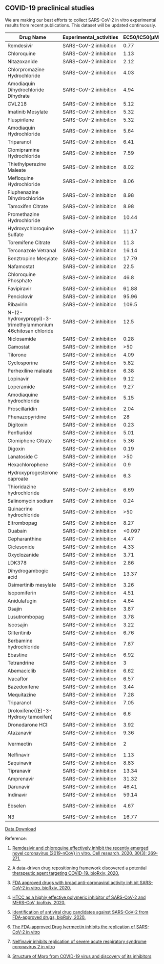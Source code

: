 ## COVID-19 preclinical studies 

We are making our best efforts to collect SARS-CoV-2 in vitro experimental results from recent publications. This dataset will be updated continuously.

| Drug Name 	| Experimental_activities 	| EC50/IC50(μM) 	| CC50(μM) 	| SI 	|
|--------------------------------------------------------------	|-------------------------	|---------------	|----------	|---------	|
| Remdesivir 	| SARS-CoV-2 inhibition 	| 0.77 	| >100 	| >129.87 	|
| Chloroquine 	| SARS-CoV-2 inhibition 	| 1.13 	| >100 	| >88.5 	|
| Nitazoxanide 	| SARS-CoV-2 inhibition 	| 2.12 	| 35.53 	| >16.76 	|
| Chlorpromazine Hydrochloride 	| SARS-CoV-2 inhibition 	| 4.03 	| 11.88 	| 2.94 	|
| Amodiaquin Dihydrochloride Dihydrate 	| SARS-CoV-2 inhibition 	| 4.94 	| 34.42 	| 6.97 	|
| CVL218 	| SARS-CoV-2 inhibition 	| 5.12 	| 91.05 	| 17.78 	|
| Imatinib Mesylate 	| SARS-CoV-2 inhibition 	| 5.32 	| >30.86 	| >5.80 	|
| Fluspirilene 	| SARS-CoV-2 inhibition 	| 5.32 	| 30.33 	| 5.71 	|
| Amodiaquin Hydrochloride 	| SARS-CoV-2 inhibition 	| 5.64 	| >38.63 	| >6.84 	|
| Triparanol 	| SARS-CoV-2 inhibition 	| 6.41 	| 21.21 	| 3.31 	|
| Clomipramine Hydrochloride 	| SARS-CoV-2 inhibition 	| 7.59 	| >29.68 	| >3.91 	|
| Thiethylperazine Maleate 	| SARS-CoV-2 inhibition 	| 8.02 	| 18.37 	| 2.29 	|
| Mefloquine Hydrochloride 	| SARS-CoV-2 inhibition 	| 8.06 	| 18.53 	| 2.3 	|
| Fluphenazine Dihydrochloride 	| SARS-CoV-2 inhibition 	| 8.98 	| 20.02 	| 2.23 	|
| Tamoxifen Citrate 	| SARS-CoV-2 inhibition 	| 8.98 	| 37.96 	| 4.23 	|
| Promethazine Hydrochloride 	| SARS-CoV-2 inhibition 	| 10.44 	| >42.59 	| >4.08 	|
| Hydroxychloroquine Sulfate 	| SARS-CoV-2 inhibition 	| 11.17 	| >50 	| >4.48 	|
| Toremifene Citrate 	| SARS-CoV-2 inhibition 	| 11.3 	| 20.51 	| 1.81 	|
| Terconazole Vetranal 	| SARS-CoV-2 inhibition 	| 16.14 	| 41.46 	| 2.57 	|
| Benztropine Mesylate 	| SARS-CoV-2 inhibition 	| 17.79 	| >50 	| >2.81 	|
| Nafamostat 	| SARS-CoV-2 inhibition 	| 22.5 	| >100 	| >4.44 	|
| Chloroquine Phosphate 	| SARS-CoV-2 inhibition 	| 46.8 	| >50 	| >1.07 	|
| Favipiravir 	| SARS-CoV-2 inhibition 	| 61.88 	| >400 	| >6.46 	|
| Penciclovir 	| SARS-CoV-2 inhibition 	| 95.96 	| >400 	| >4.17 	|
| Ribavirin 	| SARS-CoV-2 inhibition 	| 109.5 	| >400 	| >3.65 	|
| N-(2-hydroxypropyl)-3-trimethylammonium 46chitosan  chloride 	| SARS-CoV-2 inhibition 	| 12.5 	| 158 	| 12.6 	|
| Niclosamide 	| SARS-CoV-2 inhibition 	| 0.28 	| >50 	| 176.65 	|
| Camostat 	| SARS-CoV-2 inhibition 	| >50 	| >50 	| >1 	|
| Tilorone 	| SARS-CoV-2 inhibition 	| 4.09 	| 19.67 	| 4.81 	|
| Cyclosporine 	| SARS-CoV-2 inhibition 	| 5.82 	| >50 	| >8.59 	|
| Perhexiline maleate 	| SARS-CoV-2 inhibition 	| 6.38 	| 8.67 	| 1.36 	|
| Lopinavir 	| SARS-CoV-2 inhibition 	| 9.12 	| >50 	| >5.18 	|
| Loperamide 	| SARS-CoV-2 inhibition 	| 9.27 	| 29.26 	| 3.16 	|
| Amodiaquine hydrochloride 	| SARS-CoV-2 inhibition 	| 5.15 	| >50 	| >9.71 	|
| Proscillaridin 	| SARS-CoV-2 inhibition 	| 2.04 	| >50 	| >24.54 	|
| Phenazopyridine 	| SARS-CoV-2 inhibition 	| 28 	| >50 	| >1.79 	|
| Digitoxin 	| SARS-CoV-2 inhibition 	| 0.23 	| >50 	| 214.1 	|
| Penfluridol 	| SARS-CoV-2 inhibition 	| 5.01 	| 8.77 	| 1.75 	|
| Clomiphene Citrate 	| SARS-CoV-2 inhibition 	| 5.36 	| 15.01 	| 2.8 	|
| Digoxin 	| SARS-CoV-2 inhibition 	| 0.19 	| >50 	| 256.61 	|
| Lanatoside C 	| SARS-CoV-2 inhibition 	| >50 	| >50 	| 1 	|
| Hexachlorophene 	| SARS-CoV-2 inhibition 	| 0.9 	| 19.3 	| 21.55 	|
| Hydroxyprogesterone caproate 	| SARS-CoV-2 inhibition 	| 6.3 	| >50 	| 7.93 	|
| Thioridazine hydrochloride 	| SARS-CoV-2 inhibition 	| 6.69 	| 15.96 	| 2.39 	|
| Salinomycin sodium 	| SARS-CoV-2 inhibition 	| 0.24 	| >50 	| >211 	|
| Quinacrine hydrochloride 	| SARS-CoV-2 inhibition 	| >50 	| 14.71 	| <0.29 	|
| Eltrombopag 	| SARS-CoV-2 inhibition 	| 8.27 	| >50 	| >6.05 	|
| Ouabain 	| SARS-CoV-2 inhibition 	| <0.097 	| >50 	| >515.5 	|
| Cepharanthine 	| SARS-CoV-2 inhibition 	| 4.47 	| >50 	| >11.18 	|
| Ciclesonide 	| SARS-CoV-2 inhibition 	| 4.33 	| >50 	| >11.56 	|
| Oxyclozanide 	| SARS-CoV-2 inhibition 	| 3.71 	| >50 	| >13.49 	|
| LDK378 	| SARS-CoV-2 inhibition 	| 2.86 	| 6.84 	| 2.39 	|
| Dihydrogambogic acid 	| SARS-CoV-2 inhibition 	| 13.37 	| 9.85 	| 0.74 	|
| Osimertinib mesylate 	| SARS-CoV-2 inhibition 	| 3.26 	| 13.23 	| 4.05 	|
| Isopomiferin 	| SARS-CoV-2 inhibition 	| 4.51 	| 14.25 	| 3.16 	|
| Anidulafugin 	| SARS-CoV-2 inhibition 	| 4.64 	| >50 	| >10.78 	|
| Osajin 	| SARS-CoV-2 inhibition 	| 3.87 	| 11.44 	| 2.95 	|
| Lusutrombopag 	| SARS-CoV-2 inhibition 	| 3.78 	| 14.61 	| 3.87 	|
| Isoosajin 	| SARS-CoV-2 inhibition 	| 3.22 	| 9.89 	| 3.07 	|
| Gilteritinib 	| SARS-CoV-2 inhibition 	| 6.76 	| 37.16 	| 5.5 	|
| Berbamine hydrochloride 	| SARS-CoV-2 inhibition 	| 7.87 	| >50 	| >6.35 	|
| Ebastine 	| SARS-CoV-2 inhibition 	| 6.92 	| 15.42 	| 2.23 	|
| Tetrandrine 	| SARS-CoV-2 inhibition 	| 3 	| 14.92 	| 4.97 	|
| Abemaciclib 	| SARS-CoV-2 inhibition 	| 6.62 	| >50 	| >7.56 	|
| Ivacaftor 	| SARS-CoV-2 inhibition 	| 6.57 	| 12.47 	| 1.9 	|
| Bazedoxifene 	| SARS-CoV-2 inhibition 	| 3.44 	| 14.97 	| 4.35 	|
| Mequitazine 	| SARS-CoV-2 inhibition 	| 7.28 	| 27.34 	| 3.76 	|
| Triparanol 	| SARS-CoV-2 inhibition 	| 7.05 	| 14.73 	| 2.09 	|
| Droloxifene((E)-3-Hydroxy tamoxifen) 	| SARS-CoV-2 inhibition 	| 6.6 	| 15.82 	| 2.4 	|
| Dronedarone HCl 	| SARS-CoV-2 inhibition 	| 3.92 	| 8.75 	| 2.23 	|
| Atazanavir 	| SARS-CoV-2 inhibition 	| 9.36 	| >81 	| >8.65 	|
|Ivermectin | SARS-CoV-2 inhibition| 2|low toxicity |N/A|
|Nelfinavir|SARS-CoV-2 inhibition|1.13|24.32|21.52|
|Saquinavir|SARS-CoV-2 inhibition|8.83|44.43|5.03|
|Tipranavir|SARS-CoV-2 inhibition|13.34|76.80|5.76|
|Amprenavir|SARS-CoV-2 inhibition|31.32|>81|>2.59|
|Darunavir |SARS-CoV-2 inhibition|46.41|>81|>1.75|
|Indinavir|SARS-CoV-2 inhibition|59.14|>81|>1.37|
|Ebselen| SARS-CoV-2 inhibition| 4.67|low toxicity |N/A|
|N3|SARS-CoV-2 inhibition|16.77|>133|>7.93|



[Data Download](https://ghddiai.oss-cn-zhangjiakou.aliyuncs.com/file/COVID19_in_vitro_assays.csv)

Reference:

1. [Remdesivir and chloroquine effectively inhibit the recently emerged novel coronavirus (2019-nCoV) in vitro. Cell research, 2020, 30(3): 269-271.](https://www.nature.com/articles/s41422-020-0282-0?fbclid=IwAR3c5iy9h65X1cnkrL6i6fJcWwi0ygN1LtI67SkcgREM4DyxxAcPauRuf5w)

2. [A data-driven drug repositioning framework discovered a potential therapeutic agent targeting COVID-19. bioRxiv, 2020.](https://www.biorxiv.org/content/10.1101/2020.03.11.986836v1.abstract)

3. [FDA approved drugs with broad anti-coronaviral activity inhibit SARS-CoV-2 in vitro. bioRxiv, 2020.](https://www.biorxiv.org/content/10.1101/2020.03.25.008482v1)

4. [HTCC as a highly effective polymeric inhibitor of SARS-CoV-2 and MERS-CoV, bioRxiv, 2020.](https://www.biorxiv.org/content/10.1101/2020.03.29.014183v1.full.pdf)

5. [Identification of antiviral drug candidates against SARS-CoV-2 from FDA-approved drugs, bioRxiv, 2020.](https://www.biorxiv.org/content/10.1101/2020.03.20.999730v3.full.pdf)

6. [The FDA-approved Drug Ivermectin inhibits the replication of SARS-CoV-2 in vitro](https://www.sciencedirect.com/science/article/pii/S0166354220302011#bib11)

7. [Nelfinavir inhibits replication of severe acute respiratory syndrome coronavirus 2 in vitro](https://www.biorxiv.org/content/10.1101/2020.04.06.026476v1.full.pdf)

8. [Structure of Mpro from COVID-19 virus and discovery of its inhibitors](https://www.nature.com/articles/s41586-020-2223-y_reference.pdf)